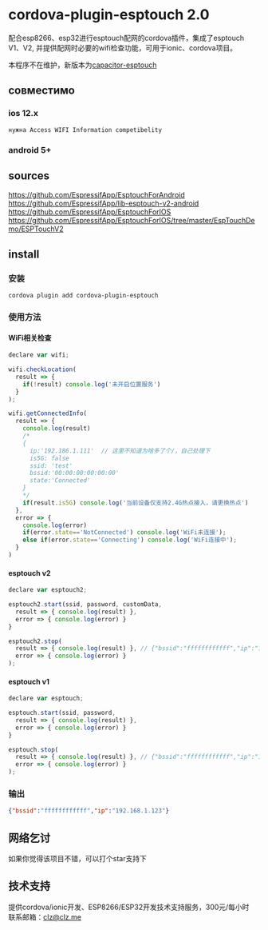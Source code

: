 # cordova-plugin-esptouch 2.0
配合esp8266、esp32进行esptouch配网的cordova插件，集成了esptouch V1、V2, 并提供配网时必要的wifi检查功能，可用于ionic、cordova项目。  

本程序不在维护，新版本为[capacitor-esptouch](https://github.com/coloz/capacitor-esptouch)  
  
## совместимо
### ios 12.x  
    нужна Access WIFI Information competibelity
    
### android 5+  

## sources
https://github.com/EspressifApp/EsptouchForAndroid  
https://github.com/EspressifApp/lib-esptouch-v2-android  
https://github.com/EspressifApp/EsptouchForIOS  
https://github.com/EspressifApp/EsptouchForIOS/tree/master/EspTouchDemo/ESPTouchV2  

## install
### 安装  
```
cordova plugin add cordova-plugin-esptouch
```

### 使用方法 
#### WiFi相关检查  
```javascript
declare var wifi;

wifi.checkLocation( 
  result => { 
    if(!result) console.log('未开启位置服务')
  }
);

wifi.getConnectedInfo(
  result => { 
    console.log(result)
    /*
    {
      ip:'192.186.1.111'  // 这里不知道为啥多了个/，自己处理下
      is5G: false
      ssid: 'test'
      bssid:'00:00:00:00:00:00'
      state:'Connected'
    }
    */
    if(result.is5G) console.log('当前设备仅支持2.4G热点接入，请更换热点')
  }, 
  error => { 
    console.log(error) 
    if(error.state=='NotConnected') console.log('WiFi未连接');
    else if(error.state=='Connecting') console.log('WiFi连接中');
  }
)

```
#### esptouch v2
```javascript
declare var esptouch2;

esptouch2.start(ssid, password, customData, 
  result => { console.log(result) }, 
  error => { console.log(error) }
}

esptouch2.stop(
  result => { console.log(result) }, // {"bssid":"ffffffffffff","ip":"192.168.1.123"}
  error => { console.log(error) }
);

```
#### esptouch v1
```javascript
declare var esptouch;

esptouch.start(ssid, password, 
  result => { console.log(result) }, 
  error => { console.log(error) }
}

esptouch.stop(
  result => { console.log(result) }, // {"bssid":"ffffffffffff","ip":"192.168.1.123"}
  error => { console.log(error) }
);
```


### 输出  
```json
{"bssid":"ffffffffffff","ip":"192.168.1.123"}
```

## 网络乞讨  
如果你觉得该项目不错，可以打个star支持下  

## 技术支持  
提供cordova/ionic开发、ESP8266/ESP32开发技术支持服务，300元/每小时  
联系邮箱：clz@clz.me  
